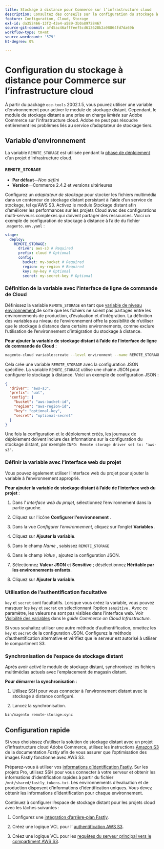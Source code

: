 ```yaml
---
title: Stockage à distance pour Commerce sur l’infrastructure cloud
description: Consultez des conseils sur la configuration du stockage à distance pour Adobe Commerce sur l’infrastructure cloud.
feature: Configuration, Cloud, Storage
exl-id: da352466-13f2-42e4-a589-3b0a89728467
source-git-commit: af45ac46afffeef5cd613628b2a98864fd7da69b
workflow-type: tm+mt
source-wordcount: '579'
ht-degree: 0%

---
```


# Configuration du stockage à distance pour Commerce sur l’infrastructure cloud

À partir du package `ece-tools` 2002.1.5, vous pouvez utiliser une variable d’environnement pour activer le module de stockage distant. Cependant, le module de stockage distant a une prise en charge _limitée_ sur Adobe Commerce sur l’infrastructure cloud. Adobe ne peut pas résoudre entièrement les problèmes liés au service d’adaptateur de stockage tiers.

## Variable d’environnement

La variable `REMOTE_STORAGE` est utilisée pendant la [phase de déploiement](https://experienceleague.adobe.com/docs/commerce-cloud-service/user-guide/develop/deploy/process.html?lang=fr) d’un projet d’infrastructure cloud.

### `REMOTE_STORAGE`

- **Par défaut**—_Non défini_
- **Version**—Commerce 2.4.2 et versions ultérieures

Configurez un _adaptateur de stockage_ pour stocker les fichiers multimédia dans un conteneur de stockage distant persistant à l’aide d’un service de stockage, tel qu’AWS S3. Activez le module Stockage distant afin d’améliorer les performances sur les projets Cloud avec des configurations multi-serveurs complexes qui doivent partager des ressources. Voici un exemple de configuration de stockage à distance à l’aide du fichier `.magento.env.yaml` :

```yaml
stage:
  deploy:
    REMOTE_STORAGE:
      driver: aws-s3 # Required
      prefix: cloud # Optional
      config:
        bucket: my-bucket # Required
        region: my-region # Required
        key: my-key # Optional
        secret: my-secret-key # Optional
```

### Définition de la variable avec l’interface de ligne de commande de Cloud

Définissez la variable `REMOTE_STORAGE` en tant que [ variable de niveau environnement ](https://experienceleague.adobe.com/docs/commerce-cloud-service/user-guide/configure/env/variable-levels.html?lang=fr) de sorte que les fichiers ne soient pas partagés entre les environnements de production, d’évaluation et d’intégration. La définition des variables au niveau de l’environnement offre la possibilité de n’utiliser que le stockage à distance dans certains environnements, comme exclure l’utilisation de l’environnement d’intégration du stockage à distance.

**Pour ajouter la variable de stockage distant à l’aide de l’interface de ligne de commande de Cloud** :

```bash
magento-cloud variable:create --level environment --name REMOTE_STORAGE --json true --inheritable false --value '{"driver":"aws-s3","prefix":"uat","config":{"bucket":"aws-bucket-id","region":"eu-west-1","key":"optional-key","secret":"optional-secret"}}'
```

Cela crée une variable `REMOTE_STORAGE` avec la configuration JSON spécifiée. La variable `REMOTE_STORAGE` utilise une chaîne JSON pour configurer le stockage à distance. Voici un exemple de configuration JSON :

```json
{
  "driver": "aws-s3",
  "prefix": "uat",
  "config": {
    "bucket": "aws-bucket-id",
    "region": "aws-region-id",
    "key": "optional-key",
    "secret": "optional-secret"
  }
}
```

Une fois la configuration et le déploiement créés, les journaux de déploiement doivent inclure des informations sur la configuration du stockage distant, par exemple `INFO: Remote storage driver set to: "aws-s3"`.

### Définir la variable avec l’interface web du projet

Vous pouvez également utiliser l’interface web du projet pour ajouter la variable à l’environnement approprié.

**Pour ajouter la variable de stockage distant à l’aide de l’interface web du projet** :

1. Dans l’ _interface web du projet_, sélectionnez l’environnement dans la partie gauche.

1. Cliquez sur l&#39;icône **Configurer l&#39;environnement** .

1. Dans la vue _Configurer l’environnement_, cliquez sur l’onglet **Variables** .

1. Cliquez sur **Ajouter la variable**.

1. Dans le champ _Name_ , saisissez `REMOTE_STORAGE`

1. Dans le champ _Value_ , ajoutez la configuration JSON.

1. Sélectionnez **Valeur JSON** et **Sensitive** ; désélectionnez **Héritable par les environnements enfants**.

1. Cliquez sur **Ajouter la variable**.

### Utilisation de l’authentification facultative

`key` et `secret` sont facultatifs. Lorsque vous créez la variable, vous pouvez masquer les `key` et `secret` en sélectionnant l’option `sensitive` . Avec ce paramètre, les valeurs ne sont pas visibles dans l’interface web. Voir [Visibilité des variables](https://experienceleague.adobe.com/docs/commerce-cloud-service/user-guide/configure/env/variable-levels.html?lang=fr#visibility) dans le _guide Commerce on Cloud Infrastructure_.

Si vous souhaitez utiliser une autre méthode d’authentification, omettez les `key` et `secret` de la configuration JSON. Configurez la méthode d’authentification alternative et vérifiez que le serveur est autorisé à utiliser le compartiment S3.

### Synchronisation de l’espace de stockage distant

Après avoir activé le module de stockage distant, synchronisez les fichiers multimédias actuels avec l’emplacement de magasin distant.

**Pour démarrer la synchronisation** :

1. Utilisez SSH pour vous connecter à l’environnement distant avec le stockage à distance configuré.

1. Lancez la synchronisation.

```bash
bin/magento remote-storage:sync 
```

## Configuration rapide

Si vous choisissez d’utiliser la solution de stockage distant avec un projet d’infrastructure cloud Adobe Commerce, utilisez les instructions [Amazon S3](https://docs.fastly.com/en/guides/amazon-s3) de la documentation _Fastly_ afin de vous assurer que l’optimisation des images Fastly fonctionne avec AWS S3.

Préparez-vous à utiliser vos [informations d’identification Fastly](https://experienceleague.adobe.com/docs/commerce-cloud-service/user-guide/cdn/setup-fastly/fastly-configuration.html?lang=fr#get-fastly-credentials). Sur les projets Pro, utilisez SSH pour vous connecter à votre serveur et obtenir les informations d’identification rapides à partir du fichier `/mnt/shared/fastly_tokens.txt`. Les environnements d’évaluation et de production disposent d’informations d’identification uniques. Vous devez obtenir les informations d’identification pour chaque environnement.

Continuez à configurer l’espace de stockage distant pour les projets cloud avec les tâches suivantes :

1. Configurez une [intégration d’arrière-plan Fastly](https://github.com/fastly/fastly-magento2/blob/master/Documentation/Guides/Edge-Modules/EDGE-MODULE-OTHER-CMS-INTEGRATION.md).

1. Créez une logique VCL pour l’ [authentification AWS S3](https://docs.fastly.com/en/guides/amazon-s3#using-an-amazon-s3-private-bucket).

1. Créez une logique VCL pour les [requêtes du serveur principal vers le compartiment AWS S3](https://developer.fastly.com/reference/vcl/variables/backend-connection/req-backend/).
